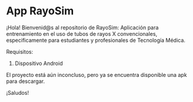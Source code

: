 # App RayoSim
¡Hola! Bienvenid@s al repositorio de RayoSim: Aplicación para entrenamiento en el uso de tubos de rayos X convencionales, especificamente para estudiantes y profesionales de Tecnología Médica.

Requisitos: 
1. Dispositivo Android


El proyecto está aún inconcluso, pero ya se encuentra disponible una apk para descargar.

¡Saludos!
